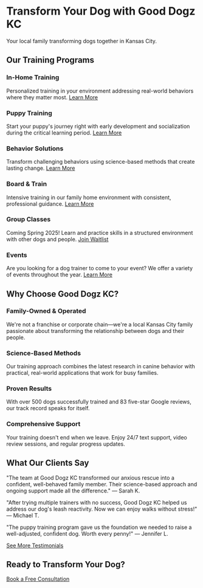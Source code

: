 # Transform Your Dog with Good Dogz KC

Your local family transforming dogs together in Kansas City.

## Our Training Programs

### In-Home Training
Personalized training in your environment addressing real-world behaviors where they matter most.
[Learn More](/training/in-home)

### Puppy Training
Start your puppy's journey right with early development and socialization during the critical learning period.
[Learn More](/training/puppy)

### Behavior Solutions
Transform challenging behaviors using science-based methods that create lasting change.
[Learn More](/training/behavior)

### Board & Train
Intensive training in our family home environment with consistent, professional guidance.
[Learn More](/training/board-and-train)

### Group Classes
Coming Spring 2025! Learn and practice skills in a structured environment with other dogs and people.
[Join Waitlist](/training/group)

### Events
Are you looking for a dog trainer to come to your event? We offer a variety of events throughout the year.
[Learn More](/training/events)

## Why Choose Good Dogz KC?

### Family-Owned & Operated
We're not a franchise or corporate chain—we're a local Kansas City family passionate about transforming the relationship between dogs and their people.

### Science-Based Methods
Our training approach combines the latest research in canine behavior with practical, real-world applications that work for busy families.

### Proven Results
With over 500 dogs successfully trained and 83 five-star Google reviews, our track record speaks for itself.

### Comprehensive Support
Your training doesn't end when we leave. Enjoy 24/7 text support, video review sessions, and regular progress updates.

## What Our Clients Say

"The team at Good Dogz KC transformed our anxious rescue into a confident, well-behaved family member. Their science-based approach and ongoing support made all the difference." — Sarah K.

"After trying multiple trainers with no success, Good Dogz KC helped us address our dog's leash reactivity. Now we can enjoy walks without stress!" — Michael T.

"The puppy training program gave us the foundation we needed to raise a well-adjusted, confident dog. Worth every penny!" — Jennifer L.

[See More Testimonials](/testimonials)

## Ready to Transform Your Dog?

[Book a Free Consultation](/contact)
